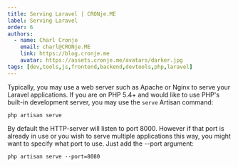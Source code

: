 ```yaml
---
title: Serving Laravel | CRONje.ME
label: Serving Laravel
order: 6
authors:
  - name: Charl Cronje
    email: charl@CRONje.ME
    link: https://blog.cronje.me
    avatar: https://assets.cronje.me/avatars/darker.jpg
tags: [dev,tools,js,frontend,backend,devtools,php,laravel]
---
```


Typically, you may use a web server such as Apache or Nginx to serve your Laravel applications. If you are on PHP 5.4+ and would like to use PHP's built-in development server, you may use the `serve` Artisan command:

```shell
php artisan serve
```

By default the HTTP-server will listen to port 8000\. However if that port is already in use or you wish to serve multiple applications this way, you might want to specify what port to use. Just add the --port argument:

```shell
php artisan serve --port=8080
```
